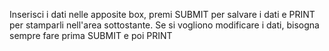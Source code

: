 Inserisci i dati nelle apposite box, premi SUBMIT per salvare i dati e PRINT per stamparli nell'area sottostante. Se si vogliono modificare i dati, bisogna sempre fare prima SUBMIT e poi PRINT